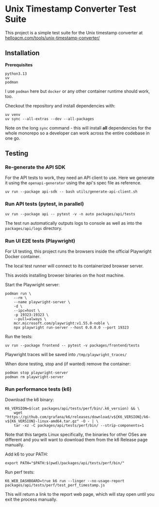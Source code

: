 # Unix Timestamp Converter Test Suite

This project is a simple test suite for the Unix timestamp converter at
[helloacm.com/tools/unix-timestamp-converter/](https://helloacm.com/tools/unix-timestamp-converter/)

## Installation

__Prerequisites__

```
python3.13
uv
podman
```

I use `podman` here but `docker` or any other container runtime should work, too.

Checkout the repository and install dependencies with:

```shell
uv venv
uv sync --all-extras --dev --all-packages
```

Note on the long `sync` command - this will install __all__ dependencies for the
whole monorepo so a developer can work across the entire codebase in one go.

## Testing

### Re-generate the API SDK

For the API tests to work, they need an API client to use. Here we generate it
using the `openapi-generator` using the api's spec file as reference.

```shell
uv run --package api-sdk -- bash utils/generate-api-client.sh
```

### Run API tests (pytest, in parallel)

```shell
uv run --package api -- pytest -v -n auto packages/api/tests
```

The test run automatically outputs logs to console as well as into the
`packages/api/logs` directory.

### Run UI E2E tests (Playwright)

For UI testing, this project runs the browsers inside the official Playwright
Docker container.

The local test runner will connect to its containerized browser server.

This avoids installing browser binaries on the host machine.

Start the Playwright server:

```shell
podman run \
    --rm \
    --name playwright-server \
    -d \
    --ipc=host \
    -p 19323:19323 \
    --pull=always \
    mcr.microsoft.com/playwright:v1.55.0-noble \
    npx playwright run-server --host 0.0.0.0 --port 19323
```

Run the tests:

```shell
uv run --package frontend -- pytest -v packages/frontend/tests
```

Playwright traces will be saved into `/tmp/playwright_traces/`

When done testing, stop and (if wanted) remove the container:

```shell
podman stop playwright-server
podman rm playwright-server
```

### Run performance tests (k6)

Download the k6 binary:

```shell
K6_VERSION=$(cat packages/api/tests/perf/bin/.k6_version) && \
    wget "https://github.com/grafana/k6/releases/download/v${K6_VERSION}/k6-v${K6_VERSION}-linux-amd64.tar.gz" -O - | \
    tar -xz -C packages/api/tests/perf/bin/ --strip-components=1
```

Note that this targets Linux specifically, the binaries for other OSes are
different and you will want to download them from the k6 Release page manually.

Add k6 to your PATH:

```shell
export PATH="$PATH:$(pwd)/packages/api/tests/perf/bin/"
```

Run perf tests:

```shell
K6_WEB_DASHBOARD=true k6 run --linger --no-usage-report packages/api/tests/perf/test_perf_timestamp.js
```

This will return a link to the report web page, which will stay open until you
exit the process manually.

